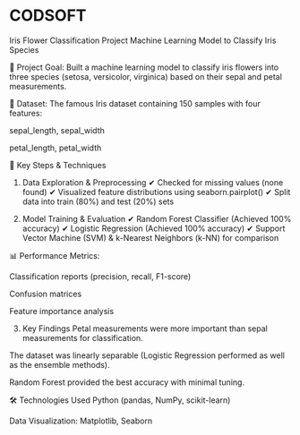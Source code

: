# CODSOFT

Iris Flower Classification Project
Machine Learning Model to Classify Iris Species

🔹 Project Goal: Built a machine learning model to classify iris flowers into three species (setosa, versicolor, virginica) based on their sepal and petal measurements.

🔹 Dataset: The famous Iris dataset containing 150 samples with four features:

sepal_length, sepal_width

petal_length, petal_width

📌 Key Steps & Techniques
1. Data Exploration & Preprocessing
✔ Checked for missing values (none found)
✔ Visualized feature distributions using seaborn.pairplot()
✔ Split data into train (80%) and test (20%) sets

2. Model Training & Evaluation
✔ Random Forest Classifier (Achieved 100% accuracy)
✔ Logistic Regression (Achieved 100% accuracy)
✔ Support Vector Machine (SVM) & k-Nearest Neighbors (k-NN) for comparison

📊 Performance Metrics:

Classification reports (precision, recall, F1-score)

Confusion matrices

Feature importance analysis

3. Key Findings
Petal measurements were more important than sepal measurements for classification.

The dataset was linearly separable (Logistic Regression performed as well as the ensemble methods).

Random Forest provided the best accuracy with minimal tuning.

🛠️ Technologies Used
Python (pandas, NumPy, scikit-learn)

Data Visualization: Matplotlib, Seaborn
